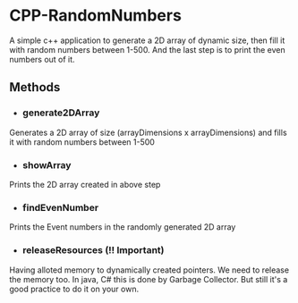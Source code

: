 # CPP-RandomNumbers

A simple c++ application to generate a 2D array of dynamic size, then fill it with random numbers between 1-500. And the last step is to print the even numbers out of it.

## Methods

* ### generate2DArray

Generates a 2D array of size (arrayDimensions x arrayDimensions) and fills it with random numbers between 1-500

* ### showArray

Prints the 2D array created in above step

* ### findEvenNumber

Prints the Event numbers in the randomly generated 2D array

* ### releaseResources (!! Important)

Having alloted memory to dynamically created pointers. We need to release the memory too. In java, C# this is done by Garbage Collector. But still it's a good practice to do it on your own.

